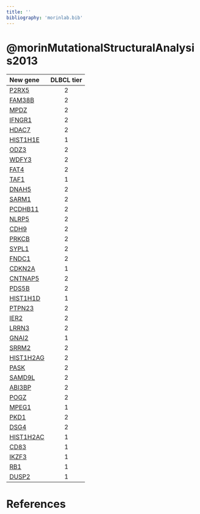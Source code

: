 ```yaml
---
title: ''
bibliography: 'morinlab.bib'
---
```


# @morinMutationalStructuralAnalysis2013
|New gene|DLBCL tier|
|:-|:-:|
|[P2RX5](P2RX5)|2 |
|[FAM38B](FAM38B)|2 |
|[MPDZ](MPDZ)|2 |
|[IFNGR1](IFNGR1)|2 |
|[HDAC7](HDAC7)|2 |
|[HIST1H1E](HIST1H1E)|1 |
|[ODZ3](ODZ3)|2 |
|[WDFY3](WDFY3)|2 |
|[FAT4](FAT4)|2 |
|[TAF1](TAF1)|1 |
|[DNAH5](DNAH5)|2 |
|[SARM1](SARM1)|2 |
|[PCDHB11](PCDHB11)|2 |
|[NLRP5](NLRP5)|2 |
|[CDH9](CDH9)|2 |
|[PRKCB](PRKCB)|2 |
|[SYPL1](SYPL1)|2 |
|[FNDC1](FNDC1)|2 |
|[CDKN2A](CDKN2A)|1 |
|[CNTNAP5](CNTNAP5)|2 |
|[PDS5B](PDS5B)|2 |
|[HIST1H1D](HIST1H1D)|1 |
|[PTPN23](PTPN23)|2 |
|[IER2](IER2)|2 |
|[LRRN3](LRRN3)|2 |
|[GNAI2](GNAI2)|1 |
|[SRRM2](SRRM2)|2 |
|[HIST1H2AG](HIST1H2AG)|2 |
|[PASK](PASK)|2 |
|[SAMD9L](SAMD9L)|2 |
|[ABI3BP](ABI3BP)|2 |
|[POGZ](POGZ)|2 |
|[MPEG1](MPEG1)|1 |
|[PKD1](PKD1)|2 |
|[DSG4](DSG4)|2 |
|[HIST1H2AC](HIST1H2AC)|1 |
|[CD83](CD83)|1 |
|[IKZF3](IKZF3)|1 |
|[RB1](RB1)|1 |
|[DUSP2](DUSP2)|1 |

# References

